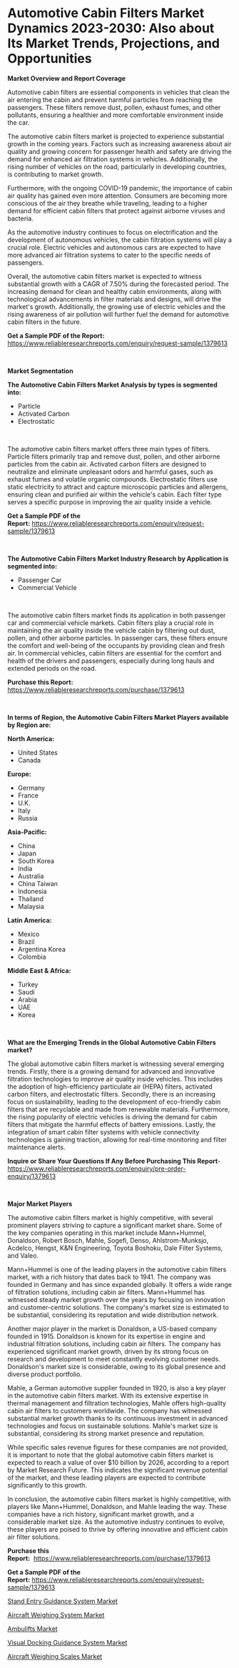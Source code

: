 <p><h1>Automotive Cabin Filters Market Dynamics 2023-2030: Also about Its Market Trends, Projections, and Opportunities</h1></p><p><strong>Market Overview and Report Coverage</strong></p>
<p><p>Automotive cabin filters are essential components in vehicles that clean the air entering the cabin and prevent harmful particles from reaching the passengers. These filters remove dust, pollen, exhaust fumes, and other pollutants, ensuring a healthier and more comfortable environment inside the car. </p><p>The automotive cabin filters market is projected to experience substantial growth in the coming years. Factors such as increasing awareness about air quality and growing concern for passenger health and safety are driving the demand for enhanced air filtration systems in vehicles. Additionally, the rising number of vehicles on the road, particularly in developing countries, is contributing to market growth.</p><p>Furthermore, with the ongoing COVID-19 pandemic, the importance of cabin air quality has gained even more attention. Consumers are becoming more conscious of the air they breathe while traveling, leading to a higher demand for efficient cabin filters that protect against airborne viruses and bacteria.</p><p>As the automotive industry continues to focus on electrification and the development of autonomous vehicles, the cabin filtration systems will play a crucial role. Electric vehicles and autonomous cars are expected to have more advanced air filtration systems to cater to the specific needs of passengers.</p><p>Overall, the automotive cabin filters market is expected to witness substantial growth with a CAGR of 7.50% during the forecasted period. The increasing demand for clean and healthy cabin environments, along with technological advancements in filter materials and designs, will drive the market's growth. Additionally, the growing use of electric vehicles and the rising awareness of air pollution will further fuel the demand for automotive cabin filters in the future.</p></p>
<p><strong>Get a Sample PDF of the Report:</strong> <a href="https://www.reliableresearchreports.com/enquiry/request-sample/1379613">https://www.reliableresearchreports.com/enquiry/request-sample/1379613</a></p>
<p>&nbsp;</p>
<p><strong>Market Segmentation</strong></p>
<p><strong>The Automotive Cabin Filters Market Analysis by types is segmented into:</strong></p>
<p><ul><li>Particle</li><li>Activated Carbon</li><li>Electrostatic</li></ul></p>
<p>&nbsp;</p>
<p><p>The automotive cabin filters market offers three main types of filters. Particle filters primarily trap and remove dust, pollen, and other airborne particles from the cabin air. Activated carbon filters are designed to neutralize and eliminate unpleasant odors and harmful gases, such as exhaust fumes and volatile organic compounds. Electrostatic filters use static electricity to attract and capture microscopic particles and allergens, ensuring clean and purified air within the vehicle's cabin. Each filter type serves a specific purpose in improving the air quality inside a vehicle.</p></p>
<p><strong>Get a Sample PDF of the Report:</strong>&nbsp;<a href="https://www.reliableresearchreports.com/enquiry/request-sample/1379613">https://www.reliableresearchreports.com/enquiry/request-sample/1379613</a></p>
<p>&nbsp;</p>
<p><strong>The Automotive Cabin Filters Market Industry Research by Application is segmented into:</strong></p>
<p><ul><li>Passenger Car</li><li>Commercial Vehicle</li></ul></p>
<p>&nbsp;</p>
<p><p>The automotive cabin filters market finds its application in both passenger car and commercial vehicle markets. Cabin filters play a crucial role in maintaining the air quality inside the vehicle cabin by filtering out dust, pollen, and other airborne particles. In passenger cars, these filters ensure the comfort and well-being of the occupants by providing clean and fresh air. In commercial vehicles, cabin filters are essential for the comfort and health of the drivers and passengers, especially during long hauls and extended periods on the road.</p></p>
<p><strong>Purchase this Report:</strong>&nbsp; <a href="https://www.reliableresearchreports.com/purchase/1379613">https://www.reliableresearchreports.com/purchase/1379613</a></p>
<p>&nbsp;</p>
<p><strong>In terms of Region, the Automotive Cabin Filters Market Players available by Region are:</strong></p>
<p>
    <p> <strong> North America: </strong>
        <ul>
            <li>United States</li>
            <li>Canada</li>
        </ul>
        </p> 
    <p> <strong> Europe: </strong>
        <ul>
            <li>Germany</li>
            <li>France</li>
            <li>U.K.</li>
            <li>Italy</li>
            <li>Russia</li>
        </ul>
        </p> 
    <p> <strong> Asia-Pacific: </strong>
        <ul>
            <li>China</li>
            <li>Japan</li>
            <li>South Korea</li>
            <li>India</li>
            <li>Australia</li>
            <li>China Taiwan</li>
            <li>Indonesia</li>
            <li>Thailand</li>
            <li>Malaysia</li>
        </ul>
        </p> 
    <p> <strong> Latin America: </strong>
        <ul>
            <li>Mexico</li>
            <li>Brazil</li>
            <li>Argentina Korea</li>
            <li>Colombia</li>
        </ul>
        </p> 
    <p> <strong> Middle East & Africa: </strong>
        <ul>
            <li>Turkey</li>
            <li>Saudi</li>
            <li>Arabia</li>
            <li>UAE</li>
            <li>Korea</li>
        </ul>
    </p>
    </p>
<p>&nbsp;</p>
<p><strong>What are the Emerging Trends in the Global Automotive Cabin Filters market?</strong></p>
<p><p>The global automotive cabin filters market is witnessing several emerging trends. Firstly, there is a growing demand for advanced and innovative filtration technologies to improve air quality inside vehicles. This includes the adoption of high-efficiency particulate air (HEPA) filters, activated carbon filters, and electrostatic filters. Secondly, there is an increasing focus on sustainability, leading to the development of eco-friendly cabin filters that are recyclable and made from renewable materials. Furthermore, the rising popularity of electric vehicles is driving the demand for cabin filters that mitigate the harmful effects of battery emissions. Lastly, the integration of smart cabin filter systems with vehicle connectivity technologies is gaining traction, allowing for real-time monitoring and filter maintenance alerts.</p></p>
<p><strong>Inquire or Share Your Questions If Any Before Purchasing This Report</strong>- <a href="https://www.reliableresearchreports.com/enquiry/pre-order-enquiry/1379613">https://www.reliableresearchreports.com/enquiry/pre-order-enquiry/1379613</a></p>
<p>&nbsp;</p>
<p><strong>Major Market Players</strong></p>
<p><p>The automotive cabin filters market is highly competitive, with several prominent players striving to capture a significant market share. Some of the key companies operating in this market include Mann+Hummel, Donaldson, Robert Bosch, Mahle, Sogefi, Denso, Ahlstrom-Munksjo, Acdelco, Hengst, K&N Engineering, Toyota Boshoku, Dale Filter Systems, and Valeo.</p><p>Mann+Hummel is one of the leading players in the automotive cabin filters market, with a rich history that dates back to 1941. The company was founded in Germany and has since expanded globally. It offers a wide range of filtration solutions, including cabin air filters. Mann+Hummel has witnessed steady market growth over the years by focusing on innovation and customer-centric solutions. The company's market size is estimated to be substantial, considering its reputation and wide distribution network.</p><p>Another major player in the market is Donaldson, a US-based company founded in 1915. Donaldson is known for its expertise in engine and industrial filtration solutions, including cabin air filters. The company has experienced significant market growth, driven by its strong focus on research and development to meet constantly evolving customer needs. Donaldson's market size is considerable, owing to its global presence and diverse product portfolio.</p><p>Mahle, a German automotive supplier founded in 1920, is also a key player in the automotive cabin filters market. With its extensive expertise in thermal management and filtration technologies, Mahle offers high-quality cabin air filters to customers worldwide. The company has witnessed substantial market growth thanks to its continuous investment in advanced technologies and focus on sustainable solutions. Mahle's market size is substantial, considering its strong market presence and reputation.</p><p>While specific sales revenue figures for these companies are not provided, it is important to note that the global automotive cabin filters market is expected to reach a value of over $10 billion by 2026, according to a report by Market Research Future. This indicates the significant revenue potential of the market, and these leading players are expected to contribute significantly to this growth.</p><p>In conclusion, the automotive cabin filters market is highly competitive, with players like Mann+Hummel, Donaldson, and Mahle leading the way. These companies have a rich history, significant market growth, and a considerable market size. As the automotive industry continues to evolve, these players are poised to thrive by offering innovative and efficient cabin air filter solutions.</p></p>
<p><strong>Purchase this Report:</strong>&nbsp;&nbsp;<a href="https://www.reliableresearchreports.com/purchase/1379613">https://www.reliableresearchreports.com/purchase/1379613</a></p>
<p></p>
<p><strong>Get a Sample PDF of the Report:</strong>&nbsp;<a href="https://www.reliableresearchreports.com/enquiry/request-sample/1379613">https://www.reliableresearchreports.com/enquiry/request-sample/1379613</a></p>
<p><p><a href="https://github.com/rexevange/Market-Research-Report-List-1/blob/main/stand-entry-guidance-system-market.md">Stand Entry Guidance System Market</a></p><p><a href="https://github.com/ashepherd82/Market-Research-Report-List-1/blob/main/aircraft-weighing-system-market.md">Aircraft Weighing System Market</a></p><p><a href="https://github.com/AKSHATREPORTPRIME/Market-Research-Report-List-1/blob/main/ambulifts-market.md">Ambulifts Market</a></p><p><a href="https://github.com/lilstefpacute/Market-Research-Report-List-1/blob/main/visual-docking-guidance-system-market.md">Visual Docking Guidance System Market</a></p><p><a href="https://github.com/FassouRP/Market-Research-Report-List-1/blob/main/aircraft-weighing-scales-market.md">Aircraft Weighing Scales Market</a></p></p>